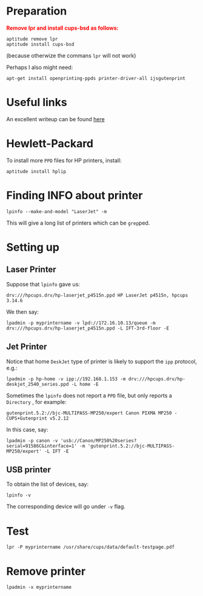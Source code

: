 Preparation
===========

<span style="color:red;font-weight:bold;">Remove lpr and install cups-bsd as follows:</span>

    aptitude remove lpr
    aptitude install cups-bsd

(because otherwize the commans `lpr` will not work)

Perhaps I also might need:

    apt-get install openprinting-ppds printer-driver-all ijsgutenprint 

Useful links
============

An excellent writeup can be found [here](http://blog.tremily.us/posts/Adding_a_network_printer_with_lpadmin/)

Hewlett-Packard
===============

To install more `PPD` files for HP printers, install:

    aptitude install hplip


Finding INFO about printer
==========================

    lpinfo --make-and-model "LaserJet" -m

This will give a long list of printers which can be `grep`ped.


Setting up
==========

Laser Printer
-------------

Suppose that `lpinfo` gave us:

    drv:///hpcups.drv/hp-laserjet_p4515n.ppd HP LaserJet p4515n, hpcups 3.14.6

We then say:

    lpadmin -p myprintername -v lpd://172.16.10.13/queue -m drv:///hpcups.drv/hp-laserjet_p4515n.ppd -L IFT-3rd-floor -E

Jet Printer
-----------

Notice that home `DeskJet` type of printer is likely to support the `ipp` protocol, e.g.:

    lpadmin -p hp-home -v ipp://192.168.1.153 -m drv:///hpcups.drv/hp-deskjet_2540_series.ppd -L home -E

Sometimes the `lpinfo` does not report a `PPD` file, but only reports a `Directory` , for example:

    gutenprint.5.2://bjc-MULTIPASS-MP250/expert Canon PIXMA MP250 - CUPS+Gutenprint v5.2.12

In this case, say:

    lpadmin -p canon -v 'usb://Canon/MP250%20series?serial=91586C&interface=1' -m 'gutenprint.5.2://bjc-MULTIPASS-MP250/expert' -L IFT -E

USB printer
-----------

To obtain the list of devices, say:

    lpinfo -v

The corresponding device will go under `-v` flag.

Test
====

    lpr -P myprintername /usr/share/cups/data/default-testpage.pdf

Remove printer
==============

    lpadmin -x myprintername

